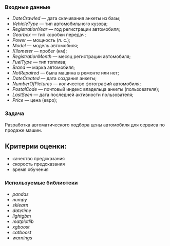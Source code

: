 ### Входные данные
 - *DateCrawled* — дата скачивания анкеты из базы;
 - *VehicleType* — тип автомобильного кузова;
 - *RegistrationYear* — год регистрации автомобиля;
 - *Gearbox* — тип коробки передач;
 - *Power* — мощность (л. с.);
 - *Model* — модель автомобиля;
 - *Kilometer* — пробег (км);
 - *RegistrationMonth* — месяц регистрации автомобиля;
 - *FuelType* — тип топлива;
 - *Brand* — марка автомобиля;
 - *NotRepaired* — была машина в ремонте или нет;
 - *DateCreated* — дата создания анкеты;
 - *NumberOfPictures* — количество фотографий автомобиля;
 - *PostalCode* — почтовый индекс владельца анкеты (пользователя);
 - *LastSeen* — дата последней активности пользователя;
 - *Price* — цена (евро);

### Задача
Разработка автоматического подбора цены автомобиля для сервиса по продаже машин.
## Критерии оценки:
- качество предсказания
- скорость предсказания
- время обучения

### Используемые библиотеки
 - *pandas*
 - *numpy*
 - *sklearn*
 - *datetime*
 - *lightgbm*
 - *matplotlib*
 - *xgboost*
 - *catboost*
 - *warnings*
